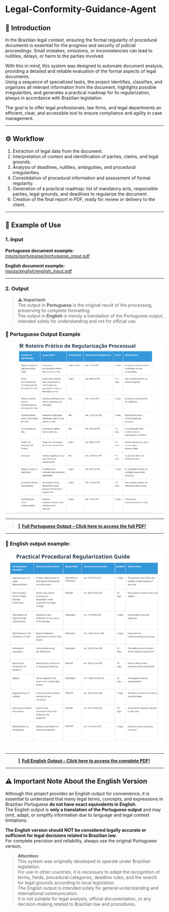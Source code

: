 # Legal-Conformity-Guidance-Agent

## 📢 Introduction

In the Brazilian legal context, ensuring the formal regularity of procedural documents is essential for the progress and security of judicial proceedings. Small mistakes, omissions, or inconsistencies can lead to nullities, delays, or harm to the parties involved.

With this in mind, this system was designed to automate document analysis, providing a detailed and reliable evaluation of the formal aspects of legal documents.  
Using a sequence of specialized tasks, the project identifies, classifies, and organizes all relevant information from the document, highlights possible irregularities, and generates a practical roadmap for its regularization, always in accordance with Brazilian legislation.

The goal is to offer legal professionals, law firms, and legal departments an efficient, clear, and accessible tool to ensure compliance and agility in case management.

---

## ⚙️ Workflow

1. Extraction of legal data from the document.
2. Interpretation of context and identification of parties, claims, and legal grounds.
3. Analysis of deadlines, nullities, ambiguities, and procedural irregularities.
4. Consolidation of procedural information and assessment of formal regularity.
5. Generation of a practical roadmap: list of mandatory acts, responsible parties, legal grounds, and deadlines to regularize the document.
6. Creation of the final report in PDF, ready for review or delivery to the client.

---

## 📂 Example of Use

### 1. Input

**Portuguese document example:**  
[inputs/portuguese/portuguese_input.pdf](inputs/portuguese/portuguese_input.pdf)

**English document example:**  
[inputs/english/english_input.pdf](inputs/english/english_input.pdf)

---

### 2. Output
> ⚠️ **Important:**  
> The output in **Portuguese** is the original result of the processing, preserving its complete formatting.  
> The output in **English** is merely a translation of the Portuguese output, intended solely for understanding and not for official use.


### 📝 Portuguese Output Example

![Portuguese Output](img/portuguese_output_example.png)

---

> 📄 **[Full Portuguese Output – Click here to access the full PDF!](outputs/portuguese/Portuguese_Output.pdf)**

---



### 📝 English output example:

![English Output](img/english_output_example.png)

---

> 📄 **[Full English Output – Click here to access the complete PDF!](outputs/english/English_output_edit.pdf)**

---


## ⚠️ Important Note About the English Version

Although this project provides an English output for convenience, it is essential to understand that many legal terms, concepts, and expressions in Brazilian Portuguese **do not have exact equivalents in English**.  
The English output is **only a translation of the Portuguese output** and may omit, adapt, or simplify information due to language and legal context limitations.

**The English version should NOT be considered legally accurate or sufficient for legal decisions related to Brazilian law.**  
For complete precision and reliability, always use the original Portuguese version.

> **Attention:**  
> This system was originally developed to operate under Brazilian legislation.  
> For use in other countries, it is necessary to adapt the recognition of terms, fields, procedural categories, deadline rules, and the search for legal grounds according to local legislation.  
> The English output is intended solely for general understanding and international communication.  
> It is not suitable for legal analysis, official documentation, or any decision-making related to Brazilian law and procedures.
